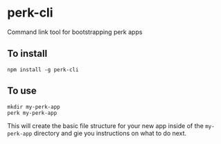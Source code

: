 # perk-cli
Command link tool for bootstrapping perk apps

## To install

`npm install -g perk-cli`

## To use

```
mkdir my-perk-app
perk my-perk-app
```

This will create the basic file structure for your new app inside of the `my-perk-app` directory and gie you instructions on what to do next.
